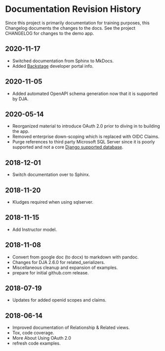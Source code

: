 # Documentation Revision History

Since this project is primarily documentation for training purposes, this Changelog
documents the changes to the docs. See the project CHANGELOG for changes to the demo app.

## 2020-11-17
- Switched documentation from Sphinx to MkDocs.
- Added [Backstage](docs/backstage.md) developer portal info.

## 2020-11-05
- Added automated OpenAPI schema generation now that it is supported by DJA.

## 2020-05-14
- Reorganized material to introduce OAuth 2.0 prior to diving in to building the app.
- Removed enterprise down-scoping which is replaced with OIDC Claims.
- Purge references to third party Microsoft SQL Server since it is poorly supported and not a core
  [Django supported database](https://docs.djangoproject.com/en/3.0/ref/databases/).

## 2018-12-01
- Switch documentation over to Sphinx.

## 2018-11-20
- Kludges required when using sqlserver.

## 2018-11-15
- Add Instructor model.

## 2018-11-08
- Convert from google doc (to docx) to markdown with pandoc.
- Changes for DJA 2.6.0 for related_serializers.
- Miscellaneous cleanup and expansion of examples.
- prepare for initial github.com release.

## 2018-07-19
- Updates for added openid scopes and claims.

## 2018-06-14
- Improved documentation of Relationship & Related views.
- Tox, code coverage.
- More About Using OAuth 2.0
- refresh code examples.
